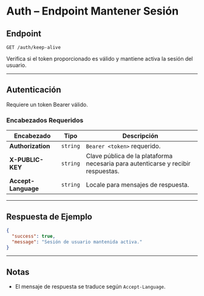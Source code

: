 # Auth – Endpoint Mantener Sesión

## Endpoint

`GET /auth/keep-alive`

Verifica si el token proporcionado es válido y mantiene activa la sesión del usuario.

---

## Autenticación

Requiere un token Bearer válido.

### Encabezados Requeridos

| Encabezado | Tipo | Descripción |
| ---------- | ---- | ----------- |
| **Authorization** | `string` | `Bearer <token>` requerido. |
| **X-PUBLIC-KEY** | `string` | Clave pública de la plataforma necesaria para autenticarse y recibir respuestas. |
| **Accept-Language** | `string` | Locale para mensajes de respuesta. |

---

## Respuesta de Ejemplo

```json
{
  "success": true,
  "message": "Sesión de usuario mantenida activa."
}
```

---

## Notas

* El mensaje de respuesta se traduce según `Accept-Language`.

